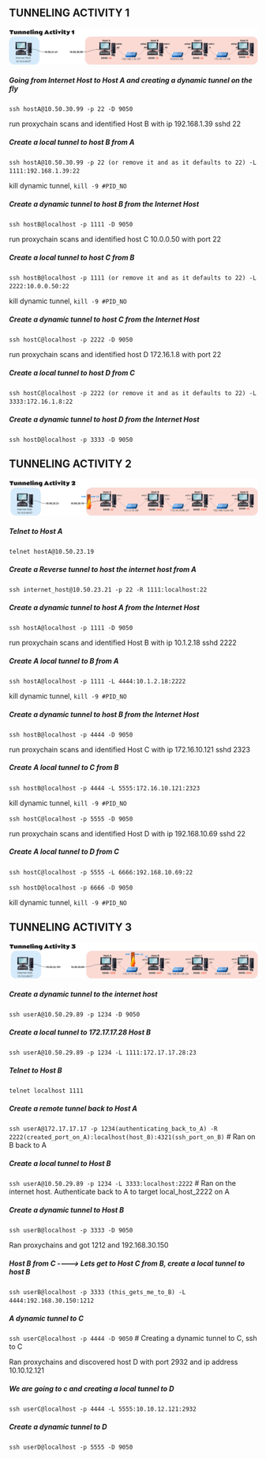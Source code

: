 ## TUNNELING ACTIVITY 1 ##

![Alt Text](tunnel1.png)

##### Going from Internet Host to Host A and creating a dynamic tunnel on the fly #####

`ssh hostA@10.50.30.99 -p 22 -D 9050`

run proxychain scans and identified Host B with ip 192.168.1.39 sshd 22

##### Create a local tunnel to host B from A #####

`ssh hostA@10.50.30.99 -p 22 (or remove it and as it defaults to 22) -L 1111:192.168.1.39:22`

kill dynamic tunnel, `kill -9 #PID_NO`

##### Create a dynamic tunnel to host B from the Internet Host #####

`ssh hostB@localhost -p 1111 -D 9050`

run proxychain scans and identified host C 10.0.0.50 with port 22

##### Create a local tunnel to host C from B #####

`ssh hostB@localhost -p 1111 (or remove it and as it defaults to 22) -L 2222:10.0.0.50:22`

kill dynamic tunnel, `kill -9 #PID_NO`

##### Create a dynamic tunnel to host C from the Internet Host #####

`ssh hostC@localhost -p 2222 -D 9050`

run proxychain scans and identified host D 172.16.1.8 with port 22

##### Create a local tunnel to host D from C #####

`ssh hostC@localhost -p 2222 (or remove it and as it defaults to 22) -L 3333:172.16.1.8:22`

##### Create a dynamic tunnel to host D from the Internet Host #####

`ssh hostD@localhost -p 3333 -D 9050`

## TUNNELING ACTIVITY 2 ##

![Alt Text](tunnel2.png)

##### Telnet to Host A #####

`telnet hostA@10.50.23.19`

##### Create a Reverse tunnel to host the internet host from A #####

`ssh internet_host@10.50.23.21 -p 22 -R 1111:localhost:22`

##### Create a dynamic tunnel to host A from the Internet Host #####

`ssh hostA@localhost -p 1111 -D 9050`

run proxychain scans and identified Host B with ip 10.1.2.18 sshd 2222

##### Create A local tunnel to B from A #####

`ssh hostA@localhost -p 1111 -L 4444:10.1.2.18:2222`

kill dynamic tunnel, `kill -9 #PID_NO`

##### Create a dynamic tunnel to host B from the Internet Host #####

`ssh hostB@localhost -p 4444 -D 9050`

run proxychain scans and identified Host C with ip 172.16.10.121 sshd 2323

##### Create A local tunnel to C from B #####

`ssh hostB@localhost -p 4444 -L 5555:172.16.10.121:2323`

kill dynamic tunnel, `kill -9 #PID_NO`

`ssh hostC@localhost -p 5555 -D 9050`

run proxychain scans and identified Host D with ip 192.168.10.69 sshd 22

##### Create A local tunnel to D from C #####

`ssh hostC@localhost -p 5555 -L 6666:192.168.10.69:22`

`ssh hostD@localhost -p 6666 -D 9050`

kill dynamic tunnel, `kill -9 #PID_NO`

## TUNNELING ACTIVITY 3 ##

![Alt Text](tunnel3.png)

##### Create a dynamic tunnel to the internet host #####

`ssh userA@10.50.29.89 -p 1234 -D 9050`

##### Create a local tunnel to 172.17.17.28 Host B #####

`ssh userA@10.50.29.89 -p 1234 -L 1111:172.17.17.28:23` 

##### Telnet to Host B #####

`telnet localhost 1111`

##### Create a remote tunnel back to Host A #####

`ssh userA@172.17.17.17 -p 1234(authenticating_back_to_A) -R 2222(created_port_on_A):localhost(host_B):4321(ssh_port_on_B)` # Ran on B back to A

##### Create a local tunnel to Host B #####

`ssh userA@10.50.29.89 -p 1234 -L 3333:localhost:2222` # Ran on the internet host. Authenticate back to A to target local_host_2222 on A

##### Create a dynamic tunnel to Host B #####

`ssh userB@localhost -p 3333 -D 9050`

Ran proxychains and got 1212 and 192.168.30.150

##### Host B from C ---->  Lets get to Host C from B, create a local tunnel to host B #####

`ssh userB@localhost -p 3333 (this_gets_me_to_B) -L 4444:192.168.30.150:1212`

##### A dynamic tunnel to C #####

`ssh userC@localhost -p 4444 -D 9050` # Creating a dynamic tunnel to C, ssh to C 

Ran proxychains and discovered host D with port 2932 and ip address 10.10.12.121

##### We are going to c and creating a local tunnel to D #####

` ssh userC@localhost -p 4444 -L 5555:10.10.12.121:2932 `

##### Create a dynamic tunnel to D #####

`ssh userD@localhost -p 5555 -D 9050`